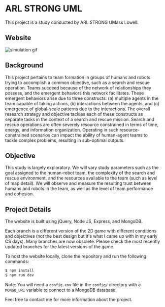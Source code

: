 # ARL STRONG UML
This project is a study conducted by ARL STRONG UMass Lowell.

## Website
![simulation gif](https://media.giphy.com/media/4Xv6MxRUr6saZ2WSjs/giphy.gif)

## Background
This project pertains to team formation in groups of humans and robots trying to accomplish a common objective, such as a search and rescue operation. Teams succeed because of the network of relationships they possess, and the emergent behaviors this network facilitates. These emergent behaviors arise due to three constructs: (a) multiple agents in the team capable of taking actions, (b) interactions between the agents, and (c\) emergence of global-scale patterns due to the interactions. The overall research strategy and objective tackles each of these constructs as separate tasks in the context of a search and rescue mission. Search and rescue operations are often severely resource constrained in terms of time, energy, and information organization. Operating in such resource-constrained scenarios can impact the ability of human-agent teams to tackle complex problems, resulting in sub-optimal outputs.

## Objective
This study is largely exploratory. We will vary study parameters such as the goal assigned to the human-robot team, the complexity of the search and rescue environment, and the resources available to the team (such as level of map detail). We will observe and measure the resulting trust between humans and robots in the team, as well as the level of team performance and cohesion.

##  Project Details
The website is built using jQuery, Node JS, Express, and MongoDB.

Each branch is a different version of the 2D game with different conditions and objectives (not the best design but it's what I came up with in my early CS days). Many branches are now obsolete. Please check the most recently updated branches for the latest versions of the game.

To host the website locally, clone the repository and run the following commands:
```bash
$ npm install
$ npm run dev
```

Note: You will need a `config.env` file in the `config/` directory with a `MONGO_URI` variable to connect to a MongoDB database.

Feel free to contact me for more information about the project.
